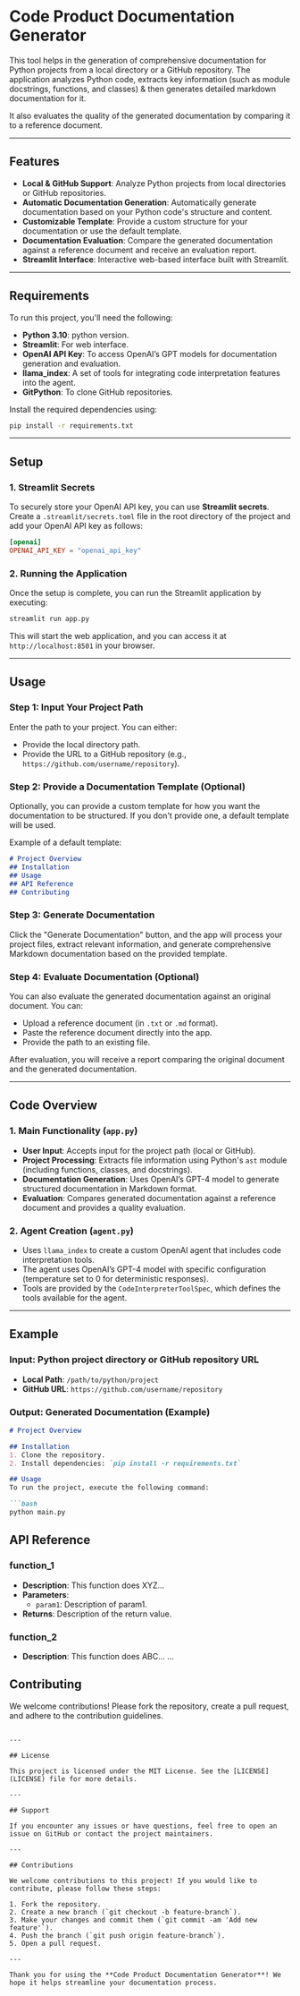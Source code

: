 # Code Product Documentation Generator

This tool helps in the generation of comprehensive documentation for Python projects from a local directory or a GitHub repository. The application analyzes Python code, extracts key information (such as module docstrings, functions, and classes) & then generates detailed markdown documentation for it.

It also evaluates the quality of the generated documentation by comparing it to a reference document.

---

## Features

- **Local & GitHub Support**: Analyze Python projects from local directories or GitHub repositories.
- **Automatic Documentation Generation**: Automatically generate documentation based on your Python code's structure and content.
- **Customizable Template**: Provide a custom structure for your documentation or use the default template.
- **Documentation Evaluation**: Compare the generated documentation against a reference document and receive an evaluation report.
- **Streamlit Interface**: Interactive web-based interface built with Streamlit.

---

## Requirements

To run this project, you'll need the following:

- **Python 3.10**: python version.
- **Streamlit**: For web interface.
- **OpenAI API Key**: To access OpenAI’s GPT models for documentation generation and evaluation.
- **llama_index**: A set of tools for integrating code interpretation features into the agent.
- **GitPython**: To clone GitHub repositories.

Install the required dependencies using:

```bash
pip install -r requirements.txt
```

---

## Setup

### 1. Streamlit Secrets

To securely store your OpenAI API key, you can use **Streamlit secrets**. Create a `.streamlit/secrets.toml` file in the root directory of the project and add your OpenAI API key as follows:

```toml
[openai]
OPENAI_API_KEY = "openai_api_key"
```

### 2. Running the Application

Once the setup is complete, you can run the Streamlit application by executing:

```bash
streamlit run app.py
```

This will start the web application, and you can access it at `http://localhost:8501` in your browser.

---

## Usage

### Step 1: Input Your Project Path

Enter the path to your project. You can either:
- Provide the local directory path.
- Provide the URL to a GitHub repository (e.g., `https://github.com/username/repository`).

### Step 2: Provide a Documentation Template (Optional)

Optionally, you can provide a custom template for how you want the documentation to be structured. If you don't provide one, a default template will be used.

Example of a default template:

```markdown
# Project Overview
## Installation
## Usage
## API Reference
## Contributing
```

### Step 3: Generate Documentation

Click the "Generate Documentation" button, and the app will process your project files, extract relevant information, and generate comprehensive Markdown documentation based on the provided template.

### Step 4: Evaluate Documentation (Optional)

You can also evaluate the generated documentation against an original document. You can:
- Upload a reference document (in `.txt` or `.md` format).
- Paste the reference document directly into the app.
- Provide the path to an existing file.

After evaluation, you will receive a report comparing the original document and the generated documentation.

---

## Code Overview

### 1. **Main Functionality** (`app.py`)

- **User Input**: Accepts input for the project path (local or GitHub).
- **Project Processing**: Extracts file information using Python's `ast` module (including functions, classes, and docstrings).
- **Documentation Generation**: Uses OpenAI’s GPT-4 model to generate structured documentation in Markdown format.
- **Evaluation**: Compares generated documentation against a reference document and provides a quality evaluation.

### 2. **Agent Creation** (`agent.py`)

- Uses `llama_index` to create a custom OpenAI agent that includes code interpretation tools.
- The agent uses OpenAI’s GPT-4 model with specific configuration (temperature set to 0 for deterministic responses).
- Tools are provided by the `CodeInterpreterToolSpec`, which defines the tools available for the agent.

---

## Example

### Input: Python project directory or GitHub repository URL

- **Local Path**: `/path/to/python/project`
- **GitHub URL**: `https://github.com/username/repository`

### Output: Generated Documentation (Example)

```markdown
# Project Overview

## Installation
1. Clone the repository.
2. Install dependencies: `pip install -r requirements.txt`

## Usage
To run the project, execute the following command:

```bash
python main.py
```

## API Reference
### function_1
- **Description**: This function does XYZ...
- **Parameters**: 
  - `param1`: Description of param1.
- **Returns**: Description of the return value.

### function_2
- **Description**: This function does ABC...
...

## Contributing
We welcome contributions! Please fork the repository, create a pull request, and adhere to the contribution guidelines.
```

---

## License

This project is licensed under the MIT License. See the [LICENSE](LICENSE) file for more details.

---

## Support

If you encounter any issues or have questions, feel free to open an issue on GitHub or contact the project maintainers.

---

## Contributions

We welcome contributions to this project! If you would like to contribute, please follow these steps:

1. Fork the repository.
2. Create a new branch (`git checkout -b feature-branch`).
3. Make your changes and commit them (`git commit -am 'Add new feature'`).
4. Push the branch (`git push origin feature-branch`).
5. Open a pull request.

---

Thank you for using the **Code Product Documentation Generator**! We hope it helps streamline your documentation process.
